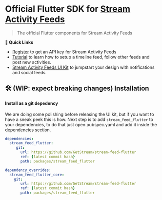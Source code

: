 # Official Flutter SDK for [Stream Activity Feeds](https://getstream.io/activity-feeds/)

> The official Flutter components for Stream Activity Feeds

**🔗 Quick Links**

- [Register](https://getstream.io/activity-feeds/try-for-free) to get an API key for Stream Activity Feeds
- [Tutorial](https://getstream.io/activity-feeds/sdk/flutter/tutorial/) to learn how to setup a timeline feed, follow other feeds and post new activities.
- [Stream Activity Feeds UI Kit](https://getstream.io/activity-feeds/ui-kit/) to jumpstart your design with notifications and social feeds

## 🛠 (WIP: expect breaking changes) Installation

#### Install as a git depedency

We are doing some polishing before releasing the UI kit, but if you want to have a sneak peek this is how. Next step is to add `stream_feed_flutter` to your dependencies, to do that just open pubspec.yaml and add it inside the dependencies section. 

```yaml
dependencies:   
  stream_feed_flutter:
     git:
       url: https://github.com/GetStream/stream-feed-flutter
       ref: {latest commit hash}
       path: packages/stream_feed_flutter

dependency_overrides:
  stream_feed_flutter_core:
    git:
       url: https://github.com/GetStream/stream-feed-flutter
       ref: {latest commit hash}
       path: packages/stream_feed_flutter
```
